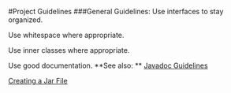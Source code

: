 #Project Guidelines
###General Guidelines:
Use interfaces to stay organized.

Use whitespace where appropriate.

Use inner classes where appropriate.

Use good documentation. **See also: **
[Javadoc Guidelines](https://github.com/PurpleKangaroo/Cards-Against-Humanity/blob/master/Guidelines/Javadoc%20Guidelines)

[Creating a Jar File](https://github.com/PurpleKangaroo/Cards-Against-Humanity/blob/master/Guidelines/CreatingAJar.md)